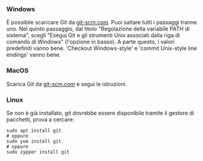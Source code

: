 ### Windows

È possibile scaricare Git da [git-scm.com](https://git-scm.com/). Puoi saltare tutti i passaggi tranne uno. Nel quinto passaggio, dal titolo "Regolazione della variabile PATH di sistema", scegli "Esegui Git e gli strumenti Unix associati dalla riga di comando di Windows" (l'opzione in basso). A parte questo, i valori predefiniti vanno bene. 'Checkout Windows-style' e 'commit Unix-style line endings' vanno bene.

### MacOS

Scarica Git da [git-scm.com](https://git-scm.com/) e segui le istruzioni.

### Linux

Se non è già installato, git dovrebbe essere disponibile tramite il gestore di pacchetti, prova a cercare:

    sudo apt install git 
    # oppure
    sudo yum install git
    # oppure
    sudo zypper install git
